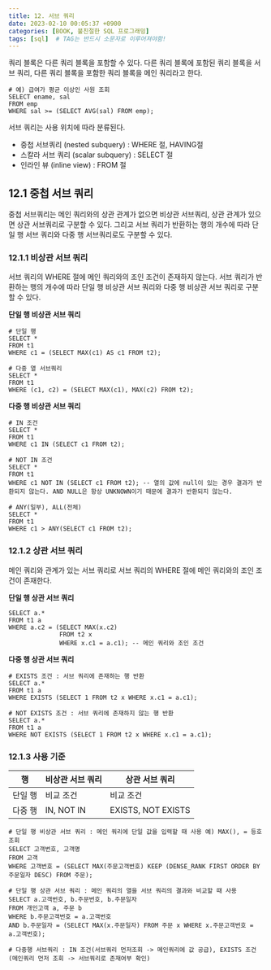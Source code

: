 ```yaml
---
title: 12. 서브 쿼리
date: 2023-02-10 00:05:37 +0900
categories: [BOOK, 불친절한 SQL 프로그래밍]
tags: [sql]  # TAG는 반드시 소문자로 이루어져야함!
---
```


쿼리 블록은 다른 쿼리 블록을 포함할 수 있다. 다른 쿼리 블록에 포함된 쿼리 블록을 서브 쿼리, 다른 쿼리 블록을 포함한 쿼리 블록을 메인 쿼리라고 한다.

```
# 예) 급여가 평균 이상인 사원 조회
SELECT ename, sal
FROM emp
WHERE sal >= (SELECT AVG(sal) FROM emp);
```

서브 쿼리는 사용 위치에 따라 분류된다.
* 중첩 서브쿼리 (nested subquery) : WHERE 절, HAVING절
* 스칼라 서브 쿼리 (scalar subquery) : SELECT 절
* 인라인 뷰 (inline view) : FROM 절

## 12.1 중첩 서브 쿼리
중첩 서브쿼리는 메인 쿼리와의 상관 관계가 없으면 비상관 서브쿼리, 상관 관계가 있으면 상관 서브쿼리로 구분할 수 있다. 그리고 서브 쿼리가 반환하는 행의 개수에 따라 단일 행 서브 쿼리와 다중 행 서브쿼리로도 구분할 수 있다.

### 12.1.1 비상관 서브 쿼리
서브 쿼리의 WHERE 절에 메인 쿼리와의 조인 조건이 존재하지 않는다. 서브 쿼리가 반환하는 행의 개수에 따라 단일 행 비상관 서브 쿼리와 다중 행 비상관 서브 쿼리로 구분할 수 있다.

__단일 행 비상관 서브 쿼리__

```
# 단일 행
SELECT *
FROM t1
WHERE c1 = (SELECT MAX(c1) AS c1 FROM t2);

# 다중 열 서브쿼리
SELECT *
FROM t1
WHERE (c1, c2) = (SELECT MAX(c1), MAX(c2) FROM t2);
```

__다중 행 비상관 서브 쿼리__

```
# IN 조건
SELECT *
FROM t1
WHERE c1 IN (SELECT c1 FROM t2);

# NOT IN 조건
SELECT *
FROM t1
WHERE c1 NOT IN (SELECT c1 FROM t2); -- 열의 값에 null이 있는 경우 결과가 반환되지 않는다. AND NULL은 항상 UNKNOWN이기 때문에 결과가 반환되지 않는다.

# ANY(일부), ALL(전체)
SELECT *
FROM t1
WHERE c1 > ANY(SELECT c1 FROM t2);
```

### 12.1.2 상관 서브 쿼리
메인 쿼리와 관계가 있는 서브 쿼리로 서브 쿼리의 WHERE 절에 메인 쿼리와의 조인 조건이 존재한다.

__단일 행 상관 서브 쿼리__

```
SELECT a.*
FROM t1 a
WHERE a.c2 = (SELECT MAX(x.c2)
              FROM t2 x
              WHERE x.c1 = a.c1); -- 메인 쿼리와 조인 조건
```

__다중 행 상관 서브 쿼리__

```
# EXISTS 조건 : 서브 쿼리에 존재하는 행 반환
SELECT a.*
FROM t1 a
WHERE EXISTS (SELECT 1 FROM t2 x WHERE x.c1 = a.c1);

# NOT EXISTS 조건 : 서브 쿼리에 존재하지 않는 행 반환
SELECT a.*
FROM t1 a
WHERE NOT EXISTS (SELECT 1 FROM t2 x WHERE x.c1 = a.c1);
```

### 12.1.3 사용 기준

| 행   |비상관 서브 쿼리|상관 서브 쿼리|
|-----|-----------|----------|
|단일 행|비교 조건|비교 조건|
|다중 행|IN, NOT IN|EXISTS, NOT EXISTS|

```
# 단일 행 비상관 서브 쿼리 : 메인 쿼리에 단일 값을 입력할 때 사용 예) MAX(), = 등호조회
SELECT 고객번호, 고객명
FROM 고객
WHERE 고객번호 = (SELECT MAX(주문고객번호) KEEP (DENSE_RANK FIRST ORDER BY 주문일자 DESC) FROM 주문);

# 단일 행 상관 서브 쿼리 : 메인 쿼리의 열을 서브 쿼리의 결과와 비교할 때 사용
SELECT a.고객번호, b.주문번호, b.주문일자
FROM 개인고객 a, 주문 b
WHERE b.주문고객번호 = a.고객번호
AND b.주문일자 = (SELECT MAX(x.주문일자) FROM 주문 x WHERE x.주문고객번호 = a.고객번호);

# 다중행 서브쿼리 : IN 조건(서브쿼리 먼저조회 -> 메인쿼리에 값 공급), EXISTS 조건(메인쿼리 먼저 조회 -> 서브쿼리로 존재여부 확인)
```

